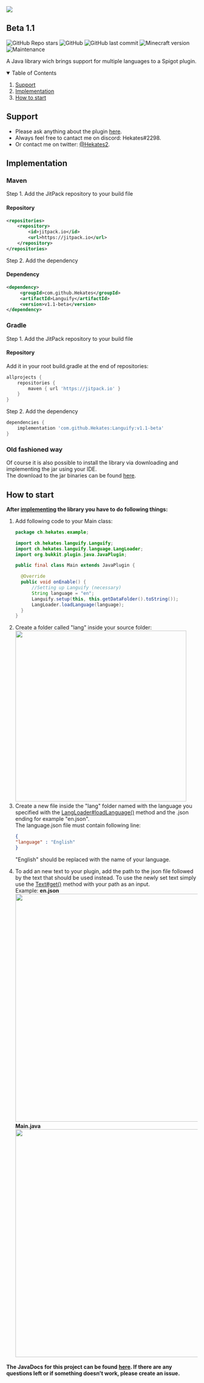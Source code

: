 <img src="https://raw.githubusercontent.com/Hekates/Languify/main/languify.png">

## Beta 1.1
![GitHub Repo stars](https://img.shields.io/github/stars/Hekates/Languify?style=for-the-badge)
![GitHub](https://img.shields.io/github/license/Hekates/Languify?style=for-the-badge)
![GitHub last commit](https://img.shields.io/github/last-commit/Hekates/Languify?style=for-the-badge)
![Minecraft version](https://img.shields.io/badge/Minecraft-1.18.2+-brightgreen?style=for-the-badge)
![Maintenance](https://img.shields.io/maintenance/yes/2022?style=for-the-badge)

A Java library wich brings support for multiple languages to a Spigot plugin.

<details open="open">
  <summary>Table of Contents</summary>
  <ol>
    <li><a href="#support">Support</a></li>
    <li><a href="#implementation">Implementation</a></li>
    <li><a href="#usage">How to start</a></li>
    </li>
  </ol>
</details>

<h2 name="support">Support</h2>

* Please ask anything about the plugin [here](https://github.com/Hekates/Languify/discussions/categories/q-a).
* Always feel free to cantact me on discord: Hekates#2298.
* Or contact me on twitter: [@Hekates2](https://twitter.com/Hekates2).

<h2 name="implementation">Implementation</h2>
<h3>Maven</h3>

Step 1. Add the JitPack repository to your build file
<h4>Repository</h4>

```xml
<repositories>
    <repository>
        <id>jitpack.io</id>
        <url>https://jitpack.io</url>
    </repository>
</repositories>
```

Step 2. Add the dependency
<h4>Dependency</h4>

```xml
<dependency>
     <groupId>com.github.Hekates</groupId>
     <artifactId>Languify</artifactId>
     <version>v1.1-beta</version>
</dependency>
```

<h3>Gradle</h3>
Step 1. Add the JitPack repository to your build file
<h4>Repository</h4>
Add it in your root build.gradle at the end of repositories:

```groovy
allprojects {
    repositories {
        maven { url 'https://jitpack.io' }
    }
}
```

Step 2. Add the dependency

```groovy
dependencies {
    implementation 'com.github.Hekates:Languify:v1.1-beta'
}
```

### Old fashioned way
Of course it is also possible to install the library via downloading and implementing the jar using your IDE.<br>
The download to the jar binaries can be found  <a href="https://github.com/Hekates/Languify/releases" target="_blank">here</a>.
<h2 name="usage">How to start</h2>
<b>After <a href="#implementation">implementing<a> the library you have to do following things:</b>
<ol>
  <li>Add following code to your Main class:
  
  ```java
  package ch.hekates.example;

import ch.hekates.languify.Languify;
import ch.hekates.languify.language.LangLoader;
import org.bukkit.plugin.java.JavaPlugin;

public final class Main extends JavaPlugin {

    @Override
    public void onEnable() {
        //Setting up Languify (necessary)
        String language = "en";
        Languify.setup(this, this.getDataFolder().toString());
        LangLoader.loadLanguage(language);
    }
}

  ```
  
  </li>
  <li>Create a folder called "lang" inside your source folder:<br>
  <img src="https://i.imgur.com/rHqW0wH.png" width="450px">
  </li>
  <li>Create a new file inside the "lang" folder named with the language you specified with the <a href="https://hekates.github.io/projects/Languify/JavaDocs/Beta-1.1/ch/hekates/languify/language/LangLoader.html#loadLanguage(java.lang.String)">LangLoader#loadLanguage()</a> method and the .json ending for example "en.json". <br>
  The language.json file must contain following line:
  
  ```json
  {
  "language" : "English"
  }
  ```
  
  "English" should be replaced with the name of your language.
  </li>
  <li>To add an new text to your plugin, add the path to the json file followed by the text that should be used instead. To use the newly set text simply use the <a href="https://hekates.github.io/projects/Languify/JavaDocs/Beta-1.1/ch/hekates/languify/language/Text.html#get(java.lang.String,java.lang.Boolean)">Text#get()</a> method with your path as an input.<br>
  Example:
  <b>en.json <br><img src="https://i.imgur.com/Fgs5AO7.png" width="600px"><br>
  Main.java <br><img src="https://i.imgur.com/44ar8PF.png" width="600px">
</ol>

The JavaDocs for this project can be found <a href="https://hekates.github.io/projects/Languify/JavaDocs/Beta-1.1/" target="_blank">here</a>. 
If there are any questions left or if something doesn't work, please create an issue.
